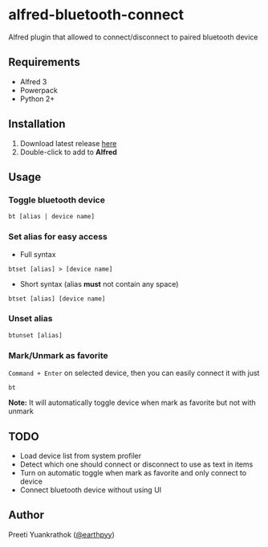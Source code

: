 # alfred-bluetooth-connect
Alfred plugin that allowed to connect/disconnect to paired bluetooth device


## Requirements
- Alfred 3
- Powerpack
- Python 2+


## Installation
1. Download latest release [here](https://github.com/earthpyy/alfred-bluetooth-connect/releases/latest)
2. Double-click to add to **Alfred**


## Usage
### Toggle bluetooth device
```
bt [alias | device name]
```

### Set alias for easy access
- Full syntax
```
btset [alias] > [device name]
```

- Short syntax (alias **must** not contain any space)
```
btset [alias] [device name]
```


### Unset alias
```
btunset [alias]
```

### Mark/Unmark as favorite
`Command + Enter` on selected device, then you can easily connect it with just
```
bt
```
**Note:** It will automatically toggle device when mark as favorite but not with unmark


## TODO
- Load device list from system profiler
- Detect which one should connect or disconnect to use as text in items
- Turn on automatic toggle when mark as favorite and only connect to device
- Connect bluetooth device without using UI


## Author
Preeti Yuankrathok ([@earthpyy](https://github.com/earthpyy))
